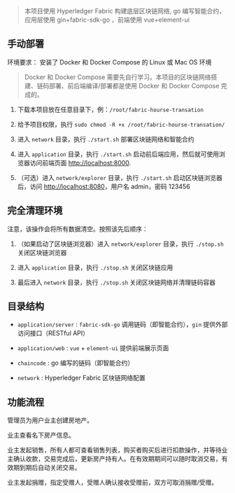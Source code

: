 >  本项目使用 Hyperledger Fabric 构建底层区块链网络, go 编写智能合约，应用层使用 gin+fabric-sdk-go ，前端使用
> vue+element-ui
## 手动部署

环境要求： 安装了 Docker 和 Docker Compose 的 Linux 或 Mac OS 环境

>  Docker 和 Docker Compose 需要先自行学习。本项目的区块链网络搭建、链码部署、前后端编译/部署都是使用 Docker 和 Docker
> Compose 完成的。

1. 下载本项目放在任意目录下，例：`/root/fabric-hourse-transation`

2. 给予项目权限，执行 `sudo chmod -R +x /root/fabric-hourse-transation/`

3. 进入 `network` 目录，执行 `./start.sh` 部署区块链网络和智能合约

4. 进入 `application` 目录，执行 `./start.sh`
   启动前后端应用，然后就可使用浏览器访问前端页面 [http://localhost:8000](http://localhost:8000).

5. （可选）进入 `network/explorer` 目录，执行 `./start.sh`
   启动区块链浏览器后，访问 [http://localhost:8080](http://localhost:8080)，用户名 admin，密码
   123456

## 完全清理环境

注意，该操作会将所有数据清空。按照该先后顺序：

1. （如果启动了区块链浏览器）进入 `network/explorer` 目录，执行 `./stop.sh` 关闭区块链浏览器

2. 进入 `application` 目录，执行 `./stop.sh` 关闭区块链应用

3. 最后进入 `network` 目录，执行 `./stop.sh` 关闭区块链网络并清理链码容器

## 目录结构

- `application/server` : `fabric-sdk-go` 调用链码（即智能合约），`gin` 提供外部访问接口（RESTful API）


- `application/web` : `vue` + `element-ui` 提供前端展示页面


- `chaincode` : go 编写的链码（即智能合约）


- `network` : Hyperledger Fabric 区块链网络配置

## 功能流程

管理员为用户业主创建房地产。

业主查看名下房产信息。

业主发起销售，所有人都可查看销售列表，购买者购买后进行扣款操作，并等待业主确认收款，交易完成后，更新房产持有人。在有效期期间可以随时取消交易，有效期到期后自动关闭交易。

业主发起捐赠，指定受赠人，受赠人确认接收受赠前，双方可取消捐赠/受赠。


